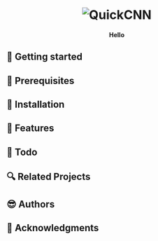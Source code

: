 <h1 align="center">
  <img src="https://github.com/CG1507/quickcnn/blob/master/images/logo.png" alt="QuickCNN">
</h1>

<h4 align="center">Hello</h4>


## :running: Getting started

## :ocean: Prerequisites

## :seedling: Installation

## :gem: Features

## :memo: Todo

## :mag: Related Projects

## :sunglasses: Authors

## :green_heart: Acknowledgments
